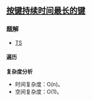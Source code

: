 ## [按键持续时间最长的键](https://leetcode.cn/problems/slowest-key/)
### 题解
+ [TS](../../ts/1664/1629.ts)

#### 遍历
**复杂度分析**
+ 时间复杂度：O(n)。
+ 空间复杂度：O(1)。